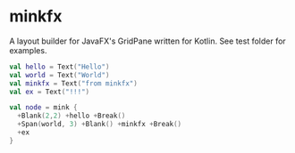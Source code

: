 # minkfx
A layout builder for JavaFX's GridPane written for Kotlin.  See test folder for examples.

```kotlin
val hello = Text("Hello")
val world = Text("World")
val minkfx = Text("from minkfx")
val ex = Text("!!!")

val node = mink {
  +Blank(2,2) +hello +Break()
  +Span(world, 3) +Blank() +minkfx +Break()
  +ex
}
```
